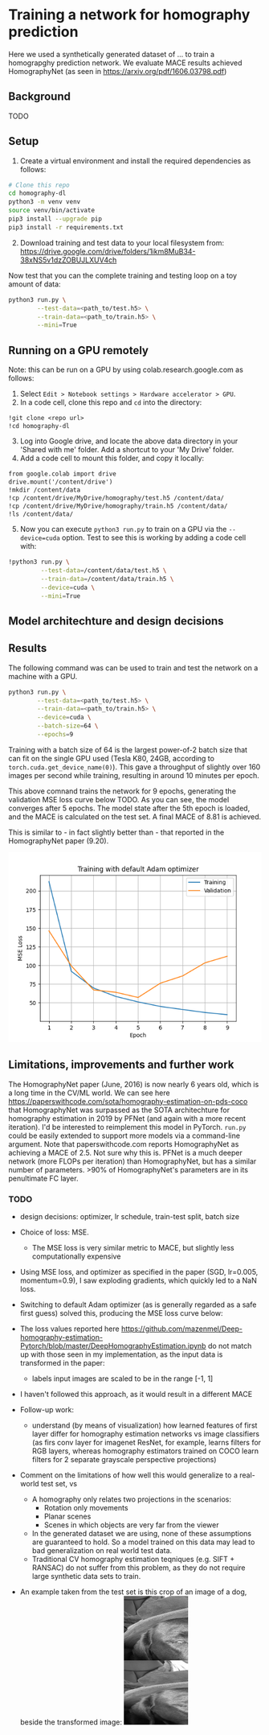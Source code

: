 # Training a network for homography prediction

Here we used a synthetically generated dataset of ... to train a homograpghy prediction network. We evaluate MACE results achieved HomographyNet (as seen in
https://arxiv.org/pdf/1606.03798.pdf)

## Background
TODO

## Setup
1. Create a virtual environment and install the required dependencies as
follows:
```bash
# Clone this repo
cd homography-dl
python3 -m venv venv
source venv/bin/activate
pip3 install --upgrade pip
pip3 install -r requirements.txt
```

2. Download training and test data to your local filesystem from:
https://drive.google.com/drive/folders/1ikm8MuB34-38xNS5v1dzZOBUJLXUV4ch

Now test that you can the complete training and testing loop on a toy amount of
data:
```bash
python3 run.py \
        --test-data=<path_to/test.h5> \
        --train-data=<path_to/train.h5> \
        --mini=True
```

## Running on a GPU remotely
Note: this can be run on a GPU by using colab.research.google.com as follows:
1. Select `Edit > Notebook settings > Hardware accelerator > GPU`.
2. In a code cell, clone this repo and `cd` into the directory:
```
!git clone <repo url>
!cd homography-dl
```
3. Log into Google drive, and locate the above data directory in your 'Shared
with me' folder. Add a shortcut to your 'My Drive' folder.
4. Add a code cell to mount this folder, and copy it locally:
```
from google.colab import drive
drive.mount('/content/drive')
!mkdir /content/data
!cp /content/drive/MyDrive/homography/test.h5 /content/data/
!cp /content/drive/MyDrive/homography/train.h5 /content/data/
!ls /content/data/
```
5. Now you can execute `python3 run.py` to train on a GPU via the
`--device=cuda` option. Test to see this is working by adding a code cell with:
```bash
!python3 run.py \
         --test-data=/content/data/test.h5 \
         --train-data=/content/data/train.h5 \
         --device=cuda \
         --mini=True
```
## Model architechture and design decisions


## Results
The following command was can be used to train and test the network on a
machine with a GPU.
```bash
python3 run.py \
        --test-data=<path_to/test.h5> \
        --train-data=<path_to/train.h5> \
        --device=cuda \
        --batch-size=64 \
        --epochs=9
```
Training with a batch size of 64 is the largest power-of-2 batch size that can
fit on the single GPU used (Tesla K80, 24GB, according to
`torch.cuda.get_device_name(0)`). This gave a throughput of slightly over 160
images per second while training, resulting in around 10 minutes per epoch.

This above comnand trains the network for 9 epochs, generating the validation
MSE loss curve below TODO.
As you can see, the model converges after 5 epochs. The model state after the
5th epoch is loaded, and the MACE is calculated on the test set. A final MACE
of 8.81 is achieved.

This is similar to - in fact slightly better than - that reported in the
HomographyNet paper (9.20).

![Adam Loss Curve](images/default-adam-loss-curve.png)

## Limitations, improvements and further work
The HomographyNet paper (June, 2016) is now nearly 6 years old, which is a long time in the CV/ML world. We can see here https://paperswithcode.com/sota/homography-estimation-on-pds-coco that HomographyNet was surpassed as the SOTA architechture for homography estimation in 2019 by PFNet (and again with a more recent iteration). I'd be interested to reimplement this model in PyTorch. `run.py` could be easily extended to support more models via a command-line argument. Note that paperswithcode.com reports HomographyNet as achieving a MACE of 2.5. Not sure why this is. PFNet is a much deeper network (more FLOPs per iteration) than HomographyNet, but has a similar number of parameters. >90% of HomographyNet's parameters are in its penultimate FC layer.


### TODO
- design decisions: optimizer, lr schedule, train-test split, batch size
- Choice of loss: MSE.
    - The MSE loss is very similar metric to MACE, but slightly less computationally expensive
- Using MSE loss, and optimizer as specified in the paper (SGD, lr=0.005, momentum=0.9), I saw exploding gradients, which quickly led to a NaN loss.
- Switching to default Adam optimizer (as is generally regarded as a safe first guess) solved this, producing the MSE loss curve below:
- The loss values reported here https://github.com/mazenmel/Deep-homography-estimation-Pytorch/blob/master/DeepHomographyEstimation.ipynb do not match up with those seen in my implementation, as the input data is transformed in the paper:
    - labels input images are scaled to be in the range [-1, 1]
- I haven't followed this approach, as it would result in a different MACE

- Follow-up work:
    - understand (by means of visualization) how learned features of first layer differ for homography estimation networks vs image classifiers (as firs conv layer for imagenet ResNet, for example, learns filters for RGB layers, whereas homography estimators trained on COCO learn filters for 2 separate grayscale perspective projections)

- Comment on the limitations of how well this would generalize to a real-world test set, vs 
    - A homography only relates two projections in the scenarios:
        - Rotation only movements
        - Planar scenes
        - Scenes in which objects are very far from the viewer
    - In the generated dataset we are using, none of these assumptions are guaranteed to hold. So a model trained on this data may lead to bad generalization on real world test data.
    - Traditional CV homography estimation teqniques (e.g. SIFT + RANSAC) do not suffer from this problem, as they do not require large synthetic data sets to train.

- An example taken from the test set is this crop of an image of a dog, beside the transformed image:
![Dog ](images/dog-head.png)

